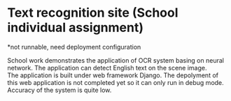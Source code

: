 Text recognition site (School individual assignment)
===================

*not runnable, need deployment configuration

School work demonstrates the application of OCR system basing on neural network. The application can detect English text on the scene image.\
The application is built under web framework Django. The depolyment of this web application is not completed yet so it can only run in debug mode.\
Accuracy of the system is quite low.
